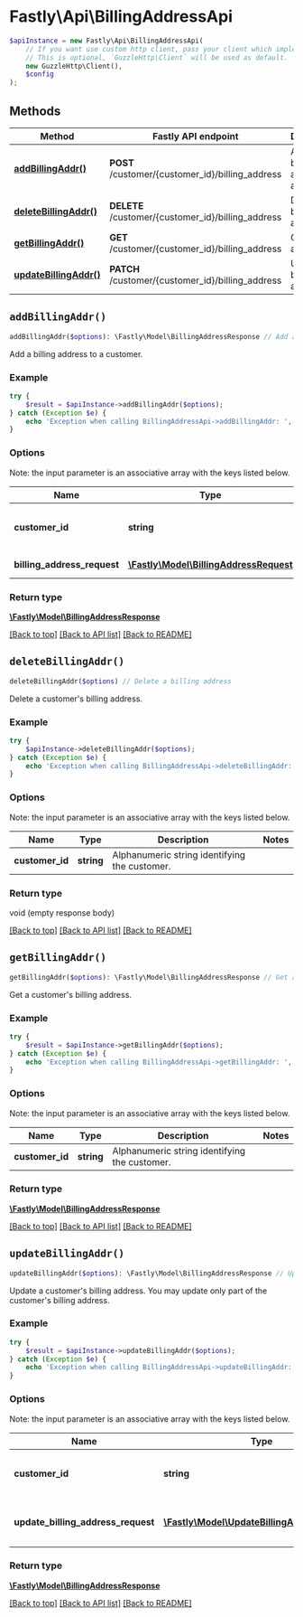 # Fastly\Api\BillingAddressApi


```php
$apiInstance = new Fastly\Api\BillingAddressApi(
    // If you want use custom http client, pass your client which implements `GuzzleHttp\ClientInterface`.
    // This is optional, `GuzzleHttp\Client` will be used as default.
    new GuzzleHttp\Client(),
    $config
);
```

## Methods

Method | Fastly API endpoint | Description
------------- | ------------- | -------------
[**addBillingAddr()**](BillingAddressApi.md#addBillingAddr) | **POST** /customer/{customer_id}/billing_address | Add a billing address to a customer
[**deleteBillingAddr()**](BillingAddressApi.md#deleteBillingAddr) | **DELETE** /customer/{customer_id}/billing_address | Delete a billing address
[**getBillingAddr()**](BillingAddressApi.md#getBillingAddr) | **GET** /customer/{customer_id}/billing_address | Get a billing address
[**updateBillingAddr()**](BillingAddressApi.md#updateBillingAddr) | **PATCH** /customer/{customer_id}/billing_address | Update a billing address


## `addBillingAddr()`

```php
addBillingAddr($options): \Fastly\Model\BillingAddressResponse // Add a billing address to a customer
```

Add a billing address to a customer.

### Example
```php
try {
    $result = $apiInstance->addBillingAddr($options);
} catch (Exception $e) {
    echo 'Exception when calling BillingAddressApi->addBillingAddr: ', $e->getMessage(), PHP_EOL;
}
```

### Options

Note: the input parameter is an associative array with the keys listed below.

Name | Type | Description  | Notes
------------- | ------------- | ------------- | -------------
**customer_id** | **string** | Alphanumeric string identifying the customer. |
**billing_address_request** | [**\Fastly\Model\BillingAddressRequest**](../Model/BillingAddressRequest.md) | Billing address | [optional]

### Return type

[**\Fastly\Model\BillingAddressResponse**](../Model/BillingAddressResponse.md)

[[Back to top]](#) [[Back to API list]](../../README.md#endpoints)
[[Back to README]](../../README.md)

## `deleteBillingAddr()`

```php
deleteBillingAddr($options) // Delete a billing address
```

Delete a customer's billing address.

### Example
```php
try {
    $apiInstance->deleteBillingAddr($options);
} catch (Exception $e) {
    echo 'Exception when calling BillingAddressApi->deleteBillingAddr: ', $e->getMessage(), PHP_EOL;
}
```

### Options

Note: the input parameter is an associative array with the keys listed below.

Name | Type | Description  | Notes
------------- | ------------- | ------------- | -------------
**customer_id** | **string** | Alphanumeric string identifying the customer. |

### Return type

void (empty response body)

[[Back to top]](#) [[Back to API list]](../../README.md#endpoints)
[[Back to README]](../../README.md)

## `getBillingAddr()`

```php
getBillingAddr($options): \Fastly\Model\BillingAddressResponse // Get a billing address
```

Get a customer's billing address.

### Example
```php
try {
    $result = $apiInstance->getBillingAddr($options);
} catch (Exception $e) {
    echo 'Exception when calling BillingAddressApi->getBillingAddr: ', $e->getMessage(), PHP_EOL;
}
```

### Options

Note: the input parameter is an associative array with the keys listed below.

Name | Type | Description  | Notes
------------- | ------------- | ------------- | -------------
**customer_id** | **string** | Alphanumeric string identifying the customer. |

### Return type

[**\Fastly\Model\BillingAddressResponse**](../Model/BillingAddressResponse.md)

[[Back to top]](#) [[Back to API list]](../../README.md#endpoints)
[[Back to README]](../../README.md)

## `updateBillingAddr()`

```php
updateBillingAddr($options): \Fastly\Model\BillingAddressResponse // Update a billing address
```

Update a customer's billing address. You may update only part of the customer's billing address.

### Example
```php
try {
    $result = $apiInstance->updateBillingAddr($options);
} catch (Exception $e) {
    echo 'Exception when calling BillingAddressApi->updateBillingAddr: ', $e->getMessage(), PHP_EOL;
}
```

### Options

Note: the input parameter is an associative array with the keys listed below.

Name | Type | Description  | Notes
------------- | ------------- | ------------- | -------------
**customer_id** | **string** | Alphanumeric string identifying the customer. |
**update_billing_address_request** | [**\Fastly\Model\UpdateBillingAddressRequest**](../Model/UpdateBillingAddressRequest.md) | One or more billing address attributes | [optional]

### Return type

[**\Fastly\Model\BillingAddressResponse**](../Model/BillingAddressResponse.md)

[[Back to top]](#) [[Back to API list]](../../README.md#endpoints)
[[Back to README]](../../README.md)
